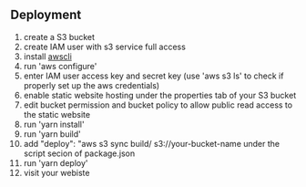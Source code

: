 ## Deployment

<!-- S3 bucket static website hosting -->
<!-- Windows Subsystem for Linux  -->

1. create a S3 bucket
2. create IAM user with s3 service full access
3. install [awscli](<(https://docs.aws.amazon.com/cli/latest/userguide/getting-started-install.html)>)
4. run 'aws configure'
5. enter IAM user access key and secret key (use 'aws s3 ls' to check if properly set up the aws credentials) <!--show s3 bucket list-->
6. enable static website hosting under the properties tab of your S3 bucket
7. edit bucket permission and bucket policy to allow public read access to the static website
8. run 'yarn install'
9. run 'yarn build'
10. add "deploy": "aws s3 sync build/ s3://your-bucket-name under the script secion of package.json
11. run 'yarn deploy'
12. visit your webiste
